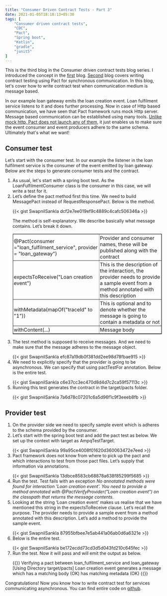 ```yaml
---
title: "Consumer Driven Contract Tests - Part 3"
date: 2021-01-05T18:18:13+05:30
tags: [
    "Consumer driven contract tests",
    "CDC",
    "Pact",
    "Spring boot",
    "Kotlin",
    "gradle",
    "junit5"
]
---
```

This is the third blog in the Consumer driven contract tests blog series. I introduced the concept in the <a href="https://swapnilsankla.me/post/consumer-driven-contract-tests-part-1/">first</a> blog. <a href="https://swapnilsankla.me/post/consumer-driven-contract-tests-part-2/">Second</a> blog covers writing contract testing using Pact for synchronous communication. In this blog, let's cover how to write contract test when communication medium is message based. 

In our example loan gateway emits the loan creation event. Loan fulfilment service listens to it and does further processing. Now in case of Http based communication, we have seen that Pact framework runs mock Http server. Message based communication can be established using many tools. <u>Unlike mock http, Pact does not launch any of them</u>, it just enables us to make sure the event consumer and event producers adhere to the same schema. Ultimately that's what we want! 

<h2>Consumer test</h2>

Let’s start with the consumer test. In our example the listener in the loan fulfilment service is the consumer of the event emitted by loan gateway. Below are the steps to generate consumer tests and the contract.

<ol>
<li>
As usual, let's start with a spring boot test. As the LoanFulfilmentConsumer class is the consumer in this case, we will write a test for it.
</li>
<li>
Let’s define the pact method first this time. We need to build MessagePact instead of RequestResponsePact. Below is the method.
<p></p>
{{< gist SwapnilSankla dcf2e7ee019ef9c4889c4cafc506346a >}}

The method is self-explanatory. We describe basically what message contains. Let’s break it down.

<p></p>
<table style="width:100%;table-layout: fixed" border="1px">
  <tr>
    <td style="padding: 2px;">@Pact(consumer ="loan_fulfilment_service", provider = "loan_gateway")</td>
    <td style="padding: 2px;">Provider and consumer names, these will be published along with the contract</td>
  </tr>
  <tr>
    <td style="padding: 2px;">expectsToReceive("Loan creation event")</td>
    <td style="padding: 2px;">This is the description of the interaction, the provider needs to provide a sample event from a method annotated with this description</td>
  </tr>
  <tr>
    <td style="padding: 2px;">withMetadata(mapOf("traceId" to "1"))</td>
    <td style="padding: 2px;">This is optional and to denote whether the message is going to contain a metadata or not</td>
  </tr>
  <tr>
    <td style="padding: 2px;">withContent(...)</td>
    <td style="padding: 2px;">Message body</td>
  </tr>   
</table>
<p></p>
</li>
<li>
The test method is supposed to receive messages. And we need to make sure that the message adheres to the message object. 
<p></p>
{{< gist SwapnilSankla efc87a19db0f381dd2ee98d78fbae915 >}}
</li>
<li>
We need to explicitly specify that the provider is going to be asynchronous. We can specify that using pactTestFor annotation. Below is the entire test.
<p></p>
{{< gist SwapnilSankla c6e37cc3ec470d8d4d7c2ca59f57113c >}}
</li>
<li>
Running this test generates the contract in the target/pacts folder.
<p></p>
{{< gist SwapnilSankla 7a6d78c07201c6a5d96f1c9f3eeeb8fb >}}
</li>
</ol>

<h2>Provider test</h2>
<ol>
<li>On the provider side we need to specify sample event which is adheres to the schema provided by the consumer.</li>
<li>Let’s start with the spring boot test and add the pact test as below. We set up the context with target as AmpqTestTarget.</li>
<p></p>
{{< gist SwapnilSankla 99a95ce4008f01620d360063472e7eed >}}
<li>Pact framework does not know from where to pick up the pact and which interactions to test from those pact files. Let’s supply that information via annotations.
<p></p>
{{< gist SwapnilSankla 13dbce8583cb68878a638f85299f5685 >}}
</li>
<li>Run the test. Test fails with an exception <i>No annotated methods were found for interaction 'Loan creation event'. You need to provide a method annotated with @PactVerifyProvider("Loan creation event") on the classpath that returns the message contents.</i></li>
<li>Looking at the string ‘Loan creation event’ makes us realise that we have mentioned this string in the expectsToReceive clause. Let’s recall the purpose. The provider needs to provide a sample event from a method annotated with this description. Let’s add a method to provide the sample event.
<p></p>
{{< gist SwapnilSankla 87955bfbee7e5ab441a06ab0d6a6321e >}}
</li>
<li>Below is the entire test.
<p></p>
{{< gist SwapnilSankla be172ecdd73cd3d5d043fd210c645fec >}}
</li>
<li>
Run the test. Now it will pass and will emit the output as below.
<p></p>
{{<highlight "linenos=table">}}
Verifying a pact between loan_fulfilment_service and loan_gateway
  [Using Directory target/pacts]
  Loan creation event
    generates a message which
      has a matching body (OK)
      has matching metadata (OK)
{{</highlight >}}
</li>
</ol>

Congratulations! Now you know how to write contract test for services communicating asynchronous. You can find entire code on <a href="https://github.com/SwapnilSankla/cdc">github</a>. 